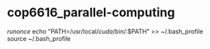 # cop6616_parallel-computing

*runonce*
echo "PATH=/usr/local/*cuda*/bin/:$PATH" >> ~/.bash_profile
source ~/.bash_profile

